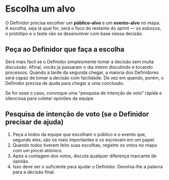 # Escolha um alvo
O Definidor precisa escolher um **público-alvo** e um **evento-alvo** no mapa. A escolha, seja lá qual for, será o foco do restante do sprint — os esboços, o protótipo e o teste vão se desenvolver com base nessa decisão.

## Peça ao Definidor que faça a escolha
Será mais fácil se o Definidor simplesmente tomar a decisão sem muita discussão. Afinal, vocês já passaram o dia inteiro discutindo e tocando processos. Quando a tarde da segunda chegar, a maioria dos Definidores será capaz de tomar a decisão com facilidade. De vez em quando, porém, o Definidor precisa de ajuda para chegar a uma conclusão.

Se for esse o caso, convoque uma “pesquisa de intenção de voto” rápida e silenciosa para coletar opiniões da equipe.

## Pesquisa de intenção de voto (se o Definidor precisar de ajuda)
1. Peça a todos da equipe que escolham o público e o evento que, segundo eles, são os mais importantes e os escrevam em um papel.
2. Quando todos tiverem feito suas escolhas, registre os votos no mapa com um pincel atômico.
3. Após a contagem dos votos, discuta qualquer diferença marcante de opinião.
4. Isso deve ser o suficiente para ajudar o Definidor. Devolva-lhe a palavra para a decisão final.
